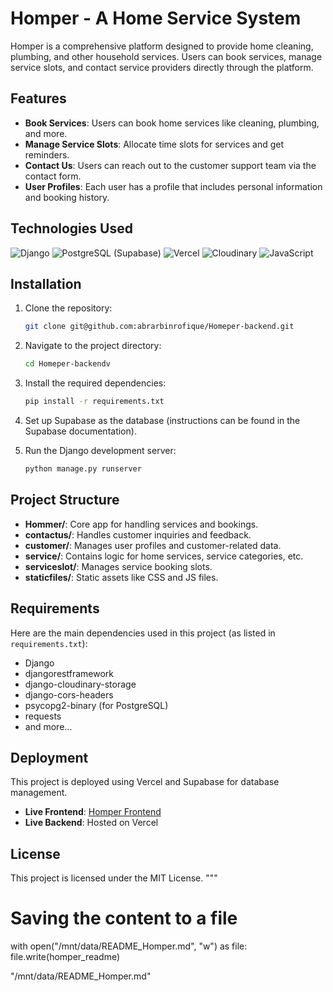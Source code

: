 # Homper - A Home Service System

Homper is a comprehensive platform designed to provide home cleaning, plumbing, and other household services. Users can book services, manage service slots, and contact service providers directly through the platform.

## Features

- **Book Services**: Users can book home services like cleaning, plumbing, and more.
- **Manage Service Slots**: Allocate time slots for services and get reminders.
- **Contact Us**: Users can reach out to the customer support team via the contact form.
- **User Profiles**: Each user has a profile that includes personal information and booking history.

## Technologies Used

![Django](https://img.shields.io/badge/Django-092E20?style=for-the-badge&logo=django&logoColor=white)
![PostgreSQL (Supabase)](https://img.shields.io/badge/PostgreSQL-316192?style=for-the-badge&logo=postgresql&logoColor=white)
![Vercel](https://img.shields.io/badge/Vercel-000000?style=for-the-badge&logo=vercel&logoColor=white)
![Cloudinary](https://img.shields.io/badge/Cloudinary-3448C5?style=for-the-badge&logo=cloudinary&logoColor=white)
![JavaScript](https://img.shields.io/badge/JavaScript-F7DF1E?style=for-the-badge&logo=javascript&logoColor=black)

## Installation

1. Clone the repository:
    ```bash
    git clone git@github.com:abrarbinrofique/Homeper-backend.git
    ```

2. Navigate to the project directory:
    ```bash
    cd Homeper-backendv
    ```

3. Install the required dependencies:
    ```bash
    pip install -r requirements.txt
    ```

4. Set up Supabase as the database (instructions can be found in the Supabase documentation).

5. Run the Django development server:
    ```bash
    python manage.py runserver
    ```

## Project Structure

- **Hommer/**: Core app for handling services and bookings.
- **contactus/**: Handles customer inquiries and feedback.
- **customer/**: Manages user profiles and customer-related data.
- **service/**: Contains logic for home services, service categories, etc.
- **serviceslot/**: Manages service booking slots.
- **staticfiles/**: Static assets like CSS and JS files.

## Requirements

Here are the main dependencies used in this project (as listed in `requirements.txt`):

- Django
- djangorestframework
- django-cloudinary-storage
- django-cors-headers
- psycopg2-binary (for PostgreSQL)
- requests
- and more...

## Deployment

This project is deployed using Vercel and Supabase for database management.

- **Live Frontend**: [Homper Frontend](https://abrarbinrofique.github.io/Homper-frontend/)
- **Live Backend**: Hosted on Vercel

## License

This project is licensed under the MIT License.
"""

# Saving the content to a file
with open("/mnt/data/README_Homper.md", "w") as file:
    file.write(homper_readme)

"/mnt/data/README_Homper.md"
